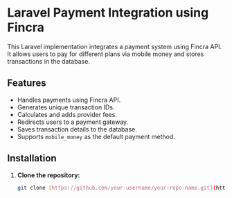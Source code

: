 # Laravel Payment Integration using Fincra

This Laravel implementation integrates a payment system using Fincra API. It allows users to pay for different plans via mobile money and stores transactions in the database.

## Features

- Handles payments using Fincra API.
- Generates unique transaction IDs.
- Calculates and adds provider fees.
- Redirects users to a payment gateway.
- Saves transaction details to the database.
- Supports `mobile_money` as the default payment method.

## Installation

1. **Clone the repository:**
   ```bash
   git clone [https://github.com/your-username/your-repo-name.git](https://github.com/yeasherarafath/fincra-laravel-api-trait)
